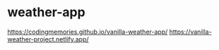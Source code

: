 # weather-app 
https://codingmemories.github.io/vanilla-weather-app/
https://vanilla-weather-project.netlify.app/
